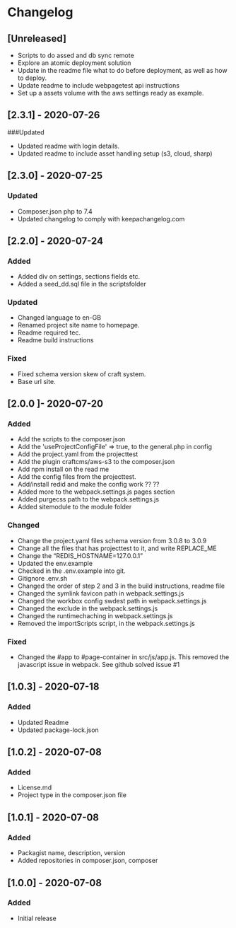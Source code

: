 # Changelog

## [Unreleased]

- Scripts to do assed and db sync remote
- Explore an atomic deployment solution
- Update in the readme file what to do before deployment, as well as how to deploy.
- Update readme to include webpagetest api instructions
- Set up a assets volume with the aws settings ready as example.



## [2.3.1] - 2020-07-26

###Updated
- Updated readme with login details.
- Updated readme to include asset handling setup (s3, cloud, sharp)

## [2.3.0] - 2020-07-25

### Updated
- Composer.json php to 7.4
- Updated changelog to comply with keepachangelog.com

## [2.2.0] - 2020-07-24

### Added
- Added div on settings, sections fields etc.
- Added a seed_dd.sql file in the scriptsfolder

### Updated
- Changed language to en-GB
- Renamed project site name to homepage.
- Readme required tec.
- Readme build instructions

### Fixed
- Fixed schema version skew of craft system.
- Base url site.


## [2.0.0 ]- 2020-07-20
### Added
- Add the scripts to the composer.json
- Add the 'useProjectConfigFile' => true, to the general.php in config
- Add the project.yaml from the projecttest
- Add the plugin craftcms/aws-s3 to the composer.json
- Add npm install on the read me
- Add the config files from the projecttest.
- Add/install redid and make the config work ?? ??
- Added more to the webpack.settings.js pages section
- Added purgecss path to the webpack.settings.js
- Added sitemodule to the module folder

### Changed
- Change the project.yaml files schema version from 3.0.8 to 3.0.9
- Change all the files that has projecttest to it, and write REPLACE_ME
- Change the “REDIS_HOSTNAME=127.0.0.1”
- Updated the env.example
- Checked in the .env.example into git.
- Gitignore .env.sh
- Changed the order of step 2 and 3 in the build instructions, readme file
- Changed the symlink favicon path in webpack.settings.js
- Changed the workbox config swdest path in webpack.settings.js
- Changed the exclude in the webpack.settings.js
- Changed the runtimechaching in webpack.settings.js
- Removed the importScripts script, in the webpack.settings.js

### Fixed
- Changed the #app to #page-container in src/js/app.js. This removed the javascript issue in webpack. See github solved issue #1

## [1.0.3] - 2020-07-18
### Added
- Updated Readme
- Updated package-lock.json

## [1.0.2] - 2020-07-08
### Added
- License.md
- Project type in the composer.json file

## [1.0.1] - 2020-07-08
### Added
- Packagist name, description, version
- Added repositories in composer.json, composer

## [1.0.0] - 2020-07-08
### Added
- Initial release
